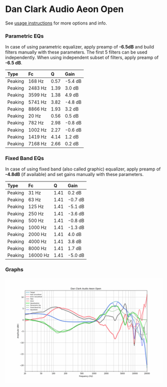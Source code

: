 # Dan Clark Audio Aeon Open
See [usage instructions](https://github.com/jaakkopasanen/AutoEq#usage) for more options and info.

### Parametric EQs
In case of using parametric equalizer, apply preamp of **-6.5dB** and build filters manually
with these parameters. The first 5 filters can be used independently.
When using independent subset of filters, apply preamp of **-6.5 dB**.

| Type    | Fc      |    Q | Gain    |
|:--------|:--------|:-----|:--------|
| Peaking | 168 Hz  | 0.57 | -5.4 dB |
| Peaking | 2483 Hz | 1.39 | 3.0 dB  |
| Peaking | 3599 Hz | 1.38 | 4.9 dB  |
| Peaking | 5741 Hz | 3.82 | -4.8 dB |
| Peaking | 8866 Hz | 1.93 | 3.2 dB  |
| Peaking | 20 Hz   | 0.56 | 0.5 dB  |
| Peaking | 782 Hz  | 2.98 | -0.8 dB |
| Peaking | 1002 Hz | 2.27 | -0.6 dB |
| Peaking | 1419 Hz | 4.14 | 1.2 dB  |
| Peaking | 7168 Hz | 2.66 | 0.2 dB  |

### Fixed Band EQs
In case of using fixed band (also called graphic) equalizer, apply preamp of **-4.8dB**
(if available) and set gains manually with these parameters.

| Type    | Fc       |    Q | Gain    |
|:--------|:---------|:-----|:--------|
| Peaking | 31 Hz    | 1.41 | 0.2 dB  |
| Peaking | 63 Hz    | 1.41 | -0.7 dB |
| Peaking | 125 Hz   | 1.41 | -5.1 dB |
| Peaking | 250 Hz   | 1.41 | -3.6 dB |
| Peaking | 500 Hz   | 1.41 | -0.8 dB |
| Peaking | 1000 Hz  | 1.41 | -1.3 dB |
| Peaking | 2000 Hz  | 1.41 | 4.0 dB  |
| Peaking | 4000 Hz  | 1.41 | 3.8 dB  |
| Peaking | 8000 Hz  | 1.41 | 1.7 dB  |
| Peaking | 16000 Hz | 1.41 | -5.0 dB |

### Graphs
![](./Dan%20Clark%20Audio%20Aeon%20Open.png)